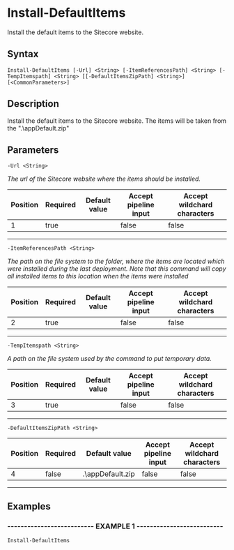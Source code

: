 

# Install-DefaultItems

Install the default items to the Sitecore website.
## Syntax

    Install-DefaultItems [-Url] <String> [-ItemReferencesPath] <String> [-TempItemspath] <String> [[-DefaultItemsZipPath] <String>] [<CommonParameters>]


## Description

Install the default items to the Sitecore website.
The items will be taken from the ".\appDefault.zip"





## Parameters

    
    -Url <String>
_The url of the Sitecore website where the items should be installed._

| Position | Required | Default value | Accept pipeline input | Accept wildchard characters |
| -------- | -------- | ------------- | --------------------- | --------------------------- |
| 1 | true |  | false | false |


----

    
    
    -ItemReferencesPath <String>
_The path on the file system to the folder, where the items are located 
which were installed during the last deployment. 
Note that this command will copy all installed items to this location when the items were installed_

| Position | Required | Default value | Accept pipeline input | Accept wildchard characters |
| -------- | -------- | ------------- | --------------------- | --------------------------- |
| 2 | true |  | false | false |


----

    
    
    -TempItemspath <String>
_A path on the file system used by the command to put temporary data._

| Position | Required | Default value | Accept pipeline input | Accept wildchard characters |
| -------- | -------- | ------------- | --------------------- | --------------------------- |
| 3 | true |  | false | false |


----

    
    
    -DefaultItemsZipPath <String>

| Position | Required | Default value | Accept pipeline input | Accept wildchard characters |
| -------- | -------- | ------------- | --------------------- | --------------------------- |
| 4 | false | .\appDefault.zip | false | false |


----

    

## Examples

### -------------------------- EXAMPLE 1 --------------------------
    Install-DefaultItems































